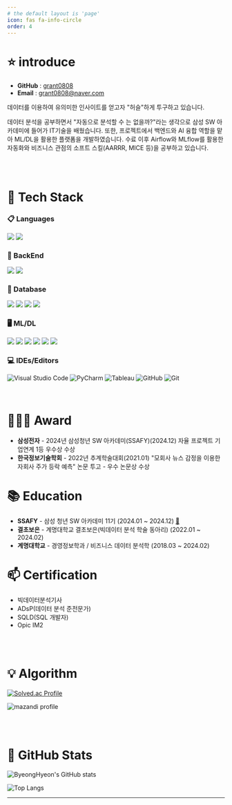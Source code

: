 ```yaml
---
# the default layout is 'page'
icon: fas fa-info-circle
order: 4
---
```


# ⭐️ introduce

- **GitHub** : [grant0808](https://github.com/grant0808)
- **Email** : grant0808@naver.com

데이터를 이용하여 유의미한 인사이트를 얻고자 "허슬"하게 투구하고 있습니다.

데이터 분석을 공부하면서 "자동으로 분석할 수 는 없을까?"라는 생각으로 삼성 SW 아카데미에 들어가 IT기술을 배웠습니다. 또한, 프로젝트에서 백엔드와 AI 융합 역할을 맡아 ML/DL을 활용한 플랫폼을 개발하였습니다. 수료 이후 Airflow와 MLflow를 활용한 자동화와 비즈니스 관점의 소프트 스킬(AARRR, MICE 등)을 공부하고 있습니다.

<!-- 데이터를 이용하여 유용한 insight를 얻는 것을 목표로 데이터 분석을 공부하였습니다. 공부하는 과정에서 Roboflow라는 사이트를 발견하고 데이터를 넣으면 자동으로 분석과 시각화를 하는 것에 매력을 느꼈습니다. 자동화를 만들겠다는 목표를 가지고 졸업 이후 삼성청년 SW 아카데미에서 백엔드와 알고리즘을 공부하였습니다. 

삼성청년 SW 아카데미에서 삼성전자 생산기술연구원 멘토님과 "AI 비전 MLOps를 위한 데이터 분석 플랫폼 구축"이라는 주제로 프로젝트를 진행하게 되는 좋은 기회를 가지게 되었습니다. MLOps를 알아가면서 제가 목표로 한 자동화와 부합하여 MLOps에 대해 구체적으로 목표를 잡게 되었습니다. 수료 후 MLOps와 관련된 Data, ML/DL, Dev를 공부하고 있습니다. 현재는 Anomaly Detection과 데이터 엔지니어링을 공부하고 있습니다. 향후 데이터 분석가 또는 데이터 엔지니어를 거쳐 데이터 사이언티스트가 되어 모델을 직접 만들어 보고 MLOps 엔지니어가 되어 자동화를 만들고자 합니다. -->

<br>
<br>

<div>
  <h1>🌱 Tech Stack</h1>
  <h3>📋 Languages</h3>
    <img src="https://img.shields.io/badge/python-3670A0?style=flat-square&logo=python&logoColor=ffdd54">
    <img src="https://img.shields.io/badge/r-%23276DC3.svg?style=flat-square&logo=r&logoColor=white">

  <h3>📣 BackEnd</h3>
    <img src="https://img.shields.io/badge/django-%23092E20.svg?style=flat-square&logo=django&logoColor=white">
    <img src="https://img.shields.io/badge/FastAPI-005571?style=flat-square&logo=fastapi">
    
  <h3>💬 Database</h3>
    <img src="https://img.shields.io/badge/mysql-%2300f.svg?style=flat-square&logo=mysql&logoColor=white">
    <img src="https://img.shields.io/badge/oracle-F80000?style=flat-square&logo=oracle&logoColor=white">
    <img src="https://img.shields.io/badge/mariaDB-003545?style=flat-square&logo=mariaDB&logoColor=white">
    <img src="https://img.shields.io/badge/mongoDB-47A248?style=flat-square&logo=MongoDB&logoColor=white">

  <h3>🖥️ ML/DL</h3>
    <img src="https://img.shields.io/badge/pandas-%23150458.svg?style=flat-square&logo=pandas&logoColor=white">
    <img src="https://img.shields.io/badge/numpy-%23013243.svg?style=flat-square&logo=numpy&logoColor=white">
    <img src="https://img.shields.io/badge/Matplotlib-%23ffffff.svg?style=flat-square&logo=Matplotlib&logoColor=black">
    <img src="https://img.shields.io/badge/scikit--learn-%23F7931E.svg?style=flat-square&logo=scikit-learn&logoColor=white">
    <img src="https://img.shields.io/badge/PyTorch-EE4C2C?style=flat-square&logo=pytorch&logoColor=white">
    <img src="https://img.shields.io/badge/mlflow-%23d9ead3.svg?style=flat-square&logo=numpy&logoColor=blue">

  <h3>💻 IDEs/Editors</h3>
    <img src="https://img.shields.io/badge/Visual%20Studio%20Code-0078d7.svg?style=flat-square&logo=visual-studio-code&logoColor=white" alt="Visual Studio Code">
    <img src="https://img.shields.io/badge/pycharm-143?style=flat-square&logo=pycharm&logoColor=black&labelColor=green" alt="PyCharm">
    <img src="https://img.shields.io/badge/tableau-E34F26?style=flat-square&logo=tableau&logoColor=white" alt="Tableau">
    <img src="https://img.shields.io/badge/github-%23121011.svg?style=flat-square&logo=github&logoColor=white" alt="GitHub">
    <img src="https://img.shields.io/badge/git-%23F05033.svg?style=flat-square&logo=git&logoColor=white" alt="Git">
</div>
<br>
<br>

# 👨🏻‍💻 **Award**
- **삼성전자** - 2024년 삼성청년 SW 아카데미(SSAFY)(2024.12) 자율 프로젝트 기업연계 1등 우수상 수상
- **한국정보기술학회** - 2022년 추계학술대회(2021.01) "모회사 뉴스 감정을 이용한 자회사 주가 등락 예측" 논문 투고 - 우수 논문상 수상

# 📚 **Education**
- **SSAFY** - 삼성 청년 SW 아카데미 11기 (2024.01 ~ 2024.12) [:link:](https://www.ssafy.com/ksp/jsp/swp/swpMain.jsp)
- **결초보은** - 계명대학교 결초보은(빅데이터 분석 학술 동아리) (2022.01 ~ 2024.02)
- **계명대학교** - 경영정보학과 / 비즈니스 데이터 분석학 (2018.03 ~ 2024.02)

# 📫 **Certification**
- 빅데이터분석기사
- ADsP(데이터 분석 준전문가)
- SQLD(SQL 개발자)
- Opic IM2

<br>
<br>

# 💡 Algorithm
<p align="left">
  <a href="https://solved.ac/grant">
    <img src="http://mazassumnida.wtf/api/v2/generate_badge?boj=grant" alt="Solved.ac Profile">
  </a>
</p>

<p align="left">
  <img src="http://mazandi.herokuapp.com/api?handle=grant&theme=dark" alt="mazandi profile">
</p>

<br>
<br>

# 📗 GitHub Stats

![ByeongHyeon's GitHub stats](https://github-readme-stats-psi-smoky.vercel.app/api?username=grant0808&include_all_commits=true&show_icons=true&bg_color=0,845ef7,FB7185&text_color=fff&title_color=fff&hide_border=true&icon_color=fff&hide_rank=true)

![Top Langs](https://github-readme-stats-psi-smoky.vercel.app/api/top-langs/?username=grant0808&layout=compact&bg_color=0,845ef7,FB7185&text_color=fff&title_color=fff&hide_border=true&hide=java,objective-c&border_radius=4&hide_progress=true)

---
